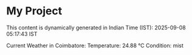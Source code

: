 # My Project

This content is dynamically generated in Indian Time (IST): 2025-09-08 05:17:43 IST


Current Weather in Coimbatore:
Temperature: 24.88 °C
Condition: mist
